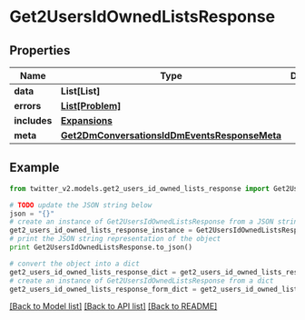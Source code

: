# Get2UsersIdOwnedListsResponse


## Properties
Name | Type | Description | Notes
------------ | ------------- | ------------- | -------------
**data** | **List[List]** |  | [optional] 
**errors** | [**List[Problem]**](Problem.md) |  | [optional] 
**includes** | [**Expansions**](Expansions.md) |  | [optional] 
**meta** | [**Get2DmConversationsIdDmEventsResponseMeta**](Get2DmConversationsIdDmEventsResponseMeta.md) |  | [optional] 

## Example

```python
from twitter_v2.models.get2_users_id_owned_lists_response import Get2UsersIdOwnedListsResponse

# TODO update the JSON string below
json = "{}"
# create an instance of Get2UsersIdOwnedListsResponse from a JSON string
get2_users_id_owned_lists_response_instance = Get2UsersIdOwnedListsResponse.from_json(json)
# print the JSON string representation of the object
print Get2UsersIdOwnedListsResponse.to_json()

# convert the object into a dict
get2_users_id_owned_lists_response_dict = get2_users_id_owned_lists_response_instance.to_dict()
# create an instance of Get2UsersIdOwnedListsResponse from a dict
get2_users_id_owned_lists_response_form_dict = get2_users_id_owned_lists_response.from_dict(get2_users_id_owned_lists_response_dict)
```
[[Back to Model list]](../README.md#documentation-for-models) [[Back to API list]](../README.md#documentation-for-api-endpoints) [[Back to README]](../README.md)


